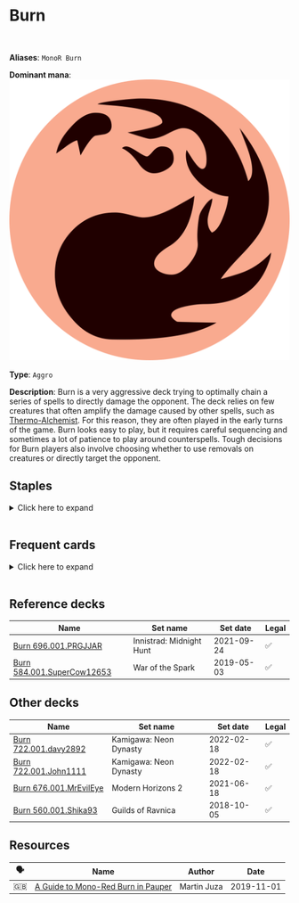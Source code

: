 <!-- This page is automatically generated by Myr: do not update it manually. Changes directly applied here will be lost. -->
# Burn
<br/>

**Aliases**: `MonoR Burn`


**Dominant mana**: <img src="../resources/images/mana/R.png" class="dominant-mana-icon"/>

**Type**: `Aggro`

**Description**: 
Burn is a very aggressive deck trying to optimally chain a series of spells to directly damage the opponent.
The deck relies on few creatures that often amplify the damage caused by other spells, such as [Thermo-Alchemist](https://scryfall.com/card/mid/164/thermo-alchemist).
For this reason, they are often played in the early turns of the game.
Burn looks easy to play, but it requires careful sequencing and sometimes a lot of patience to play around counterspells.
Tough decisions for Burn players also involve choosing whether to use removals on creatures or directly target the opponent.


## **Staples**

<details>
  <summary>Click here to expand</summary>
<a href="https://scryfall.com/card/jmp/302/chain-lightning"><img src="https://c1.scryfall.com/file/scryfall-cards/normal/front/b/7/b7cef88c-0ad6-47c4-b6c8-f989586aa635.jpg" class="archetype-card rounded-image"/></a>
<a href="https://scryfall.com/card/isd/138/curse-of-the-pierced-heart"><img src="https://c1.scryfall.com/file/scryfall-cards/normal/front/7/1/71010182-c004-4d18-adab-80319cd1e625.jpg" class="archetype-card rounded-image"/></a>
<a href="https://scryfall.com/card/jvc/55/fireblast"><img src="https://c1.scryfall.com/file/scryfall-cards/normal/front/5/1/51e839d8-2c62-46df-a6ca-3964f43b7e54.jpg" class="archetype-card rounded-image"/></a>
<a href="https://scryfall.com/card/uma/136/lava-spike"><img src="https://c1.scryfall.com/file/scryfall-cards/normal/front/7/9/79c21c1f-eaa4-454d-a1c7-b41466d0a428.jpg" class="archetype-card rounded-image"/></a>
<a href="https://scryfall.com/card/jmp/342/lightning-bolt"><img src="https://c1.scryfall.com/file/scryfall-cards/normal/front/c/e/ce711943-c1a1-43a0-8b89-8d169cfb8e06.jpg" class="archetype-card rounded-image"/></a>
<a href="https://scryfall.com/card/lrw/186/needle-drop"><img src="https://c1.scryfall.com/file/scryfall-cards/normal/front/d/3/d3f89bcf-46f8-4598-a949-7f10134606aa.jpg" class="archetype-card rounded-image"/></a>
<a href="https://scryfall.com/card/tsr/184/rift-bolt"><img src="https://c1.scryfall.com/file/scryfall-cards/normal/front/a/3/a3459a44-0c26-4ee1-ad7f-67be7cd7d80a.jpg" class="archetype-card rounded-image"/></a>
<a href="https://scryfall.com/card/ddi/67/searing-blaze"><img src="https://c1.scryfall.com/file/scryfall-cards/normal/front/f/6/f659d464-13dd-49e2-a842-098dcba49659.jpg" class="archetype-card rounded-image"/></a>
<a href="https://scryfall.com/card/jmp/365/thermo-alchemist"><img src="https://c1.scryfall.com/file/scryfall-cards/normal/front/b/3/b37c1b56-621a-4908-89b2-21622d195223.jpg" class="archetype-card rounded-image"/></a>
</details><br/>



## **Frequent cards**

<details>
  <summary>Click here to expand</summary>
<a href="https://scryfall.com/card/mh2/278/flame-rift"><img src="https://c1.scryfall.com/file/scryfall-cards/normal/front/e/6/e63ed449-d249-4639-85d2-f8fe75496d5c.jpg" class="archetype-card rounded-image"/></a>
<a href="https://scryfall.com/card/dom/127/ghitu-lavarunner"><img src="https://c1.scryfall.com/file/scryfall-cards/normal/front/c/4/c448ba82-a502-459f-9ebc-fc9e85674e6c.jpg" class="archetype-card rounded-image"/></a>
<a href="https://scryfall.com/card/rna/115/skewer-the-critics"><img src="https://c1.scryfall.com/file/scryfall-cards/normal/front/9/7/97295660-6bea-46ae-9a3b-0fc6abba407f.jpg" class="archetype-card rounded-image"/></a>
<a href="https://scryfall.com/card/vow/182/voldaren-epicure"><img src="https://c1.scryfall.com/file/scryfall-cards/normal/front/a/e/ae154e64-f626-45fb-bd52-840c1c27b2d3.jpg" class="archetype-card rounded-image"/></a>
</details><br/>



## **Reference decks**

| Name | Set name | Set date | Legal |
| -----| -------- | -------- | ----- |
| [Burn 696.001.PRGJJAR](https://www.mtggoldfish.com/deck/4624409) | Innistrad: Midnight Hunt | 2021-09-24 | ✅ |
| [Burn 584.001.SuperCow12653](https://www.mtggoldfish.com/deck/4351060) | War of the Spark | 2019-05-03 | ✅ |




## **Other decks**

| Name | Set name | Set date | Legal |
| -----| -------- | -------- | ----- |
| [Burn 722.001.davy2892](https://www.mtggoldfish.com/deck/4682095) | Kamigawa: Neon Dynasty | 2022-02-18 | ✅ |
| [Burn 722.001.John1111](https://www.mtggoldfish.com/deck/4667101) | Kamigawa: Neon Dynasty | 2022-02-18 | ✅ |
| [Burn 676.001.MrEvilEye](https://www.mtggoldfish.com/deck/4351765) | Modern Horizons 2 | 2021-06-18 | ✅ |
| [Burn 560.001.Shika93](https://www.mtggoldfish.com/deck/4351742) | Guilds of Ravnica | 2018-10-05 | ✅ |






## **Resources**

| 🗣️ | Name | Author | Date |
| -- | ---- | ------ | ---- |
| 🇬🇧 | <a target="_blank" href="https://strategy.channelfireball.com/all-strategy/mtg/channelmagic-articles/a-guide-to-mono-red-burn-in-pauper/">A Guide to Mono-Red Burn in Pauper</a> | Martin Juza | 2019-11-01   |

